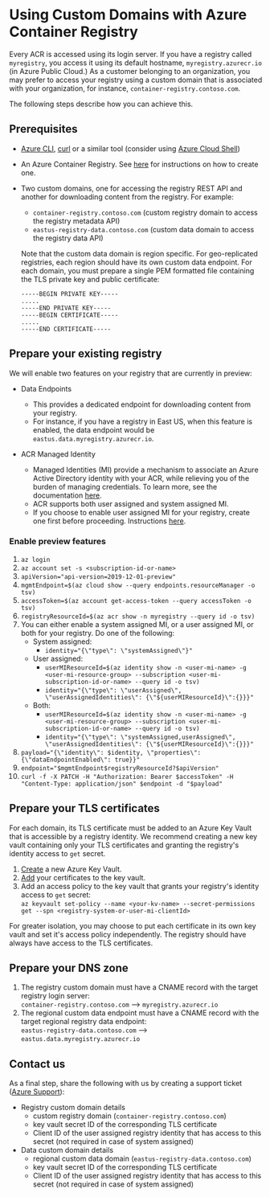 # Using Custom Domains with Azure Container Registry

Every ACR is accessed using its login server. If you have a registry called `myregistry`, you access it using its default hostname, `myregistry.azurecr.io` (in Azure Public Cloud.) As a customer belonging to an organization, you may prefer to access your registry using a custom domain that is associated with your organization, for instance, `container-registry.contoso.com`.

The following steps describe how you can achieve this.

## Prerequisites
- [Azure CLI](https://docs.microsoft.com/en-us/cli/azure/?view=azure-cli-latest), [curl](https://curl.haxx.se/) or a similar tool (consider using [Azure Cloud Shell](https://docs.microsoft.com/en-us/azure/cloud-shell/overview))
- An Azure Container Registry. See [here](https://docs.microsoft.com/en-us/azure/container-registry/container-registry-get-started-azure-cli) for instructions on how to create one.
- Two custom domains, one for accessing the registry REST API and another for downloading content from the registry. For example:
  - `container-registry.contoso.com` (custom registry domain to access the registry metadata API)
  - `eastus-registry-data.contoso.com` (custom data domain to access the registry data API)
  
  Note that the custom data domain is region specific. For geo-replicated registries, each region should have its own custom data endpoint.
  For each domain, you must prepare a single PEM formatted file containing the TLS private key and public certificate:
  
  ```
  -----BEGIN PRIVATE KEY-----  
  .....  
  -----END PRIVATE KEY-----  
  -----BEGIN CERTIFICATE-----  
  .....  
  -----END CERTIFICATE-----
  ```
  
## Prepare your existing registry
We will enable two features on your registry that are currently in preview:
- Data Endpoints
  - This provides a dedicated endpoint for downloading content from your registry.
  - For instance, if you have a registry in East US, when this feature is enabled, the data endpoint would be `eastus.data.myregistry.azurecr.io`.
  
- ACR Managed Identity
  - Managed Identities (MI) provide a mechanism to associate an Azure Active Directory identity with your ACR, while relieving you of the burden of managing credentials. To learn more, see the documentation [here](https://docs.microsoft.com/en-us/azure/active-directory/managed-identities-azure-resources/overview). 
  - ACR supports both user assigned and system assigned MI.
  - If you choose to enable user assigned MI for your registry, create one first before proceeding. Instructions [here](https://docs.microsoft.com/en-us/azure/active-directory/managed-identities-azure-resources/how-to-manage-ua-identity-portal).

### Enable preview features
1. `az login`
2. `az account set -s <subscription-id-or-name> `
3. `apiVersion="api-version=2019-12-01-preview"`
4. `mgmtEndpoint=$(az cloud show --query endpoints.resourceManager -o tsv)`
5. `accessToken=$(az account get-access-token --query accessToken -o tsv)`
6. `registryResourceId=$(az acr show -n myregistry --query id -o tsv)`
7. You can either enable a system assigned MI, or a user assigned MI, or both for your registry. Do one of the following:
   - System assigned: 
     - `identity="{\"type\": \"systemAssigned\"}"`
   - User assigned: 
     - `userMIResourceId=$(az identity show -n <user-mi-name> -g <user-mi-resource-group> --subscription <user-mi-subscription-id-or-name> --query id -o tsv)`
     - `identity="{\"type\": \"userAssigned\", \"userAssignedIdentities\": {\"${userMIResourceId}\":{}}}"`
   - Both:
     - `userMIResourceId=$(az identity show -n <user-mi-name> -g <user-mi-resource-group> --subscription <user-mi-subscription-id-or-name> --query id -o tsv)`
     - `identity="{\"type\": \"systemAssigned,userAssigned\", \"userAssignedIdentities\": {\"${userMIResourceId}\":{}}}"`
8. `payload="{\"identity\": $identity, \"properties\": {\"dataEndpointEnabled\": true}}"`
9. `endpoint="$mgmtEndpoint$registryResourceId?$apiVersion"`
10. `curl -f -X PATCH -H "Authorization: Bearer $accessToken" -H "Content-Type: application/json" $endpoint -d "$payload"`

## Prepare your TLS certificates
For each domain, its TLS certificate must be added to an Azure Key Vault that is accessible by a registry identity. We recommend creating a new key vault containing only your TLS certificates and granting the registry's identity access to `get` secret.
1. [Create](https://docs.microsoft.com/en-us/azure/key-vault/) a new Azure Key Vault.
2. [Add](https://docs.microsoft.com/en-us/azure/key-vault/certificate-scenarios) your certificates to the key vault.
3. Add an access policy to the key vault that grants your registry's identity access to `get` secret:\
   `az keyvault set-policy --name <your-kv-name> --secret-permissions get --spn <registry-system-or-user-mi-clientId>`

For greater isolation, you may choose to put each certificate in its own key vault and set it's access policy independently. The registry should have always have access to the TLS certificates.
   
## Prepare your DNS zone
1. The registry custom domain must have a CNAME record with the target registry login server:\
   `container-registry.contoso.com` --> `myregistry.azurecr.io`
2. The regional custom data endpoint must have a CNAME record with the target regional registry data endpoint:\
   `eastus-registry-data.contoso.com` --> `eastus.data.myregistry.azurecr.io`
   
## Contact us
As a final step, share the following with us by creating a support ticket ([Azure Support](https://azure.microsoft.com/en-us/support/create-ticket/)):
- Registry custom domain details
  - custom registry domain (`container-registry.contoso.com`)
  - key vault secret ID of the corresponding TLS certificate
  - Client ID of the user assigned registry identity that has access to this secret (not required in case of system assigned)
- Data custom domain details
  - regional custom data domain (`eastus-registry-data.contoso.com`)
  - key vault secret ID of the corresponding TLS certificate
  - Client ID of the user assigned registry identity that has access to this secret (not required in case of system assigned)
